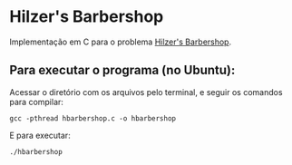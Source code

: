 # Hilzer's Barbershop
Implementação em C para o problema [Hilzer's Barbershop](https://github.com/leilaapsilva/Hilzers-Barbershop/blob/master/enunciado.md).

## Para executar o programa (no Ubuntu):

Acessar o diretório com os arquivos pelo terminal, e seguir os comandos para compilar:

    gcc -pthread hbarbershop.c -o hbarbershop

E para executar:

    ./hbarbershop


